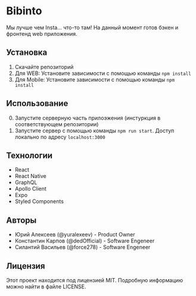 # Bibinto

Мы лучше чем Insta... что-то там!
На данный момент готов бэкен и фронтенд web приложения.

## Установка

1. Скачайте репозиторий
2. Для WEB: Установите зависимости с помощью команды `npm install`
3. Для Mobile: Установите зависимости с помощью команды `npm install`

## Использование

0. Запустите серверную часть прилоэжения (инстуркция в соответствующем репозитории)
1. Запустите сервер с помощью команды `npm run start`. Доступ локально по адресу `localhost:3000`

## Технологии

- React
- React Native
- GraphQL
- Apollo Client
- Expo
- Styled Components

## Авторы

- Юрий Алексеев (@yuralexeev) - Product Owner
- Константин Карпов (@dedOfficial) - Software Engeneer
- Силантий Васильев (@force278) - Software Engeneer

## Лицензия

Этот проект находится под лицензией MIT. Подробную информацию можно найти в файле LICENSE.
